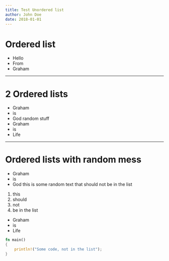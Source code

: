 ```yaml
---
title: Test Unordered list
author: John Doe
date: 2018-01-01
---
```


# Ordered list
- Hello
- From
- Graham

--- 

# 2 Ordered lists
- Graham
- is
- God
random stuff
- Graham
- is
- Life

--- 

# Ordered lists with random mess

- Graham
- is
- God
this is some random text that should not be in the list
1. this
2. should
3. not
4. be in the list
- Graham
- is
- Life
```rust
fn main()
{
	println!("Some code, not in the list");
}
```